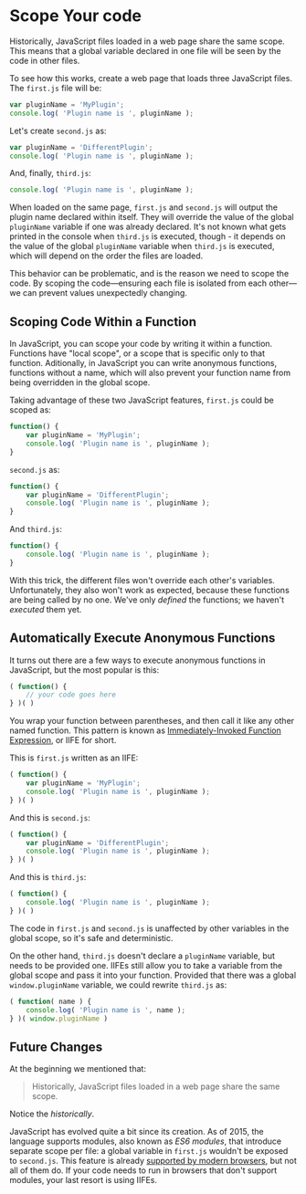 # Scope Your code

Historically, JavaScript files loaded in a web page share the same scope. This means that a global variable declared in one file will be seen by the code in other files.

To see how this works, create a web page that loads three JavaScript files. The `first.js` file will be:

```js
var pluginName = 'MyPlugin';
console.log( 'Plugin name is ', pluginName );
```

Let's create `second.js` as:

```js
var pluginName = 'DifferentPlugin';
console.log( 'Plugin name is ', pluginName );
```

And, finally, `third.js`:

```js
console.log( 'Plugin name is ', pluginName );
```

When loaded on the same page, `first.js` and `second.js` will output the plugin name declared within itself. They will override the value of the global `pluginName` variable if one was already declared. It's not known what gets printed in the console when `third.js` is executed, though - it depends on the value of the global `pluginName` variable when `third.js` is executed, which will depend on the order the files are loaded.

This behavior can be problematic, and is the reason we need to scope the code. By scoping the code—ensuring each file is isolated from each other—we can prevent values unexpectedly changing.

## Scoping Code Within a Function

In JavaScript, you can scope your code by writing it within a function. Functions have "local scope", or a scope that is specific only to that function. Aditionally, in JavaScript you can write anonymous functions, functions without a name, which will also prevent your function name from being overridden in the global scope.

Taking advantage of these two JavaScript features, `first.js` could be scoped as:

```js
function() {
	var pluginName = 'MyPlugin';
	console.log( 'Plugin name is ', pluginName );
}
```

`second.js` as:

```js
function() {
	var pluginName = 'DifferentPlugin';
	console.log( 'Plugin name is ', pluginName );
}
```

And `third.js`:

```js
function() {
	console.log( 'Plugin name is ', pluginName );
}
```

With this trick, the different files won't override each other's variables. Unfortunately, they also won't work as expected, because these functions are being called by no one. We've only _defined_ the functions; we haven't _executed_ them yet.

## Automatically Execute Anonymous Functions

It turns out there are a few ways to execute anonymous functions in JavaScript, but the most popular is this:

```js
( function() {
	// your code goes here
} )( )
```

You wrap your function between parentheses, and then call it like any other named function. This pattern is known as [Immediately-Invoked Function Expression](http://benalman.com/news/2010/11/immediately-invoked-function-expression/), or IIFE for short.

This is `first.js` written as an IIFE:

```js
( function() {
	var pluginName = 'MyPlugin';
	console.log( 'Plugin name is ', pluginName );
} )( )
```

And this is `second.js`:

```js
( function() {
	var pluginName = 'DifferentPlugin';
	console.log( 'Plugin name is ', pluginName );
} )( )
```

And this is `third.js`:

```js
( function() {
	console.log( 'Plugin name is ', pluginName );
} )( )
```

The code in `first.js` and `second.js` is unaffected by other variables in the global scope, so it's safe and deterministic.

On the other hand, `third.js` doesn't declare a `pluginName` variable, but needs to be provided one. IIFEs still allow you to take a variable from the global scope and pass it into your function. Provided that there was a global `window.pluginName` variable, we could rewrite `third.js` as:

```js
( function( name ) {
	console.log( 'Plugin name is ', name );
} )( window.pluginName )
```

## Future Changes

At the beginning we mentioned that:

> Historically, JavaScript files loaded in a web page share the same scope.

Notice the _historically_.

JavaScript has evolved quite a bit since its creation. As of 2015, the language supports modules, also known as _ES6 modules_, that introduce separate scope per file: a global variable in `first.js` wouldn't be exposed to `second.js`. This feature is already [supported by modern browsers](https://caniuse.com/#feat=es6-module), but not all of them do. If your code needs to run in browsers that don't support modules, your last resort is using IIFEs.
